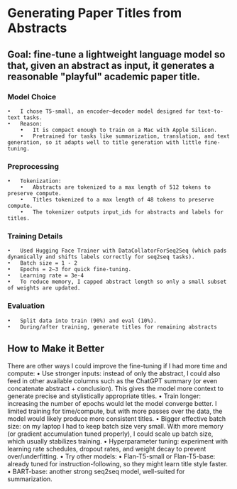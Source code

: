 # Generating Paper Titles from Abstracts

## Goal: fine-tune a lightweight language model so that, given an abstract as input, it generates a reasonable "playful" academic paper title. 

### Model Choice
	•	I chose T5-small, an encoder–decoder model designed for text-to-text tasks.
	•	Reason:
	    •	It is compact enough to train on a Mac with Apple Silicon.
	    •	Pretrained for tasks like summarization, translation, and text generation, so it adapts well to title generation with little fine-tuning.

### Preprocessing
	•	Tokenization:
	    •	Abstracts are tokenized to a max length of 512 tokens to preserve compute.
	    •	Titles tokenized to a max length of 48 tokens to preserve compute.
	    •	The tokenizer outputs input_ids for abstracts and labels for titles.
    
### Training Details
	•	Used Hugging Face Trainer with DataCollatorForSeq2Seq (which pads dynamically and shifts labels correctly for seq2seq tasks).
	•	Batch size = 1 - 2
	•	Epochs = 2–3 for quick fine-tuning.
	•	Learning rate = 3e-4
	•	To reduce memory, I capped abstract length so only a small subset of weights are updated.

### Evaluation
	•	Split data into train (90%) and eval (10%).
	•	During/after training, generate titles for remaining abstracts

## How to Make it Better

There are other ways I could improve the fine-tuning if I had more time and compute:
	•	Use stronger inputs: instead of only the abstract, I could also feed in other available columns such as the ChatGPT summary (or even concatenate abstract + conclusion). This gives the model more context to generate precise and stylistically appropriate titles.
	•	Train longer: increasing the number of epochs would let the model converge better. I limited training for time/compute, but with more passes over the data, the model would likely produce more consistent titles.
	•	Bigger effective batch size: on my laptop I had to keep batch size very small. With more memory (or gradient accumulation tuned properly), I could scale up batch size, which usually stabilizes training.
	•	Hyperparameter tuning: experiment with learning rate schedules, dropout rates, and weight decay to prevent over/underfitting.
	•	Try other models:
	•	    Flan-T5-small or Flan-T5-base: already tuned for instruction-following, so they might learn title style faster.
	•	    BART-base: another strong seq2seq model, well-suited for summarization.